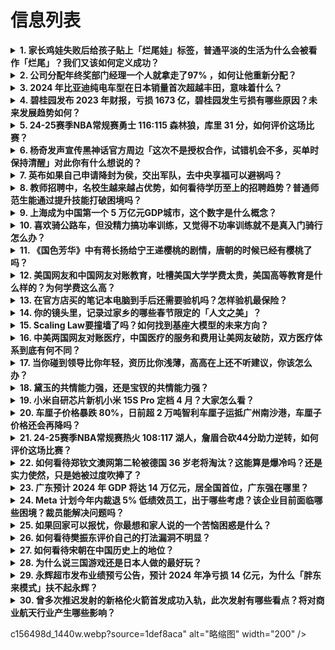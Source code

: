 # 信息列表

<details>
<summary><b>1. 家长鸡娃失败后给孩子贴上「烂尾娃」标签，普通平淡的生活为什么会被看作「烂尾」？我们又该如何定义成功？</b></summary>

- **地址**: [传送门](https://www.zhihu.com/question/9672223576)
- **热度**: 654 万热度
- **摘抄**: 教育行业的焦虑永无止境：曾经“原版娃”“牛娃”“竞赛娃”等标签为中产家长营造了欣...

<img src="https://picx.zhimg.com/80/v2-d794aa786b20ffaf2ce7923eaff3a3ca_1440w.png" alt="略缩图" width="200" />
</details>

<details>
<summary><b>2. 公司分配年终奖部门经理一个人就拿走了97% ，如何让他重新分配？</b></summary>

- **地址**: [传送门](https://www.zhihu.com/question/9605495025)
- **热度**: 526 万热度
- **摘抄**: 公司今天发年终奖 根据分配方案，公司将奖金发到部门，由部门经理负责具体的分配方式...

<img src="https://picx.zhimg.com/80/v2-73b02c47b934c9491b399b2cff31de25_1440w.png" alt="略缩图" width="200" />
</details>

<details>
<summary><b>3. 2024 年比亚迪纯电车型在日本销量首次超越丰田，意味着什么？</b></summary>

- **地址**: [传送门](https://www.zhihu.com/question/9653049262)
- **热度**: 287 万热度
- **摘抄**: 1 月 9 日，日本汽车进口协会公布了 2024 年国内纯电动汽车销量。中国比亚...

<img src="https://pic4.zhimg.com/v2-46a502f9d6fda2ed584651c7b3494ae7_1440w.jpg" alt="略缩图" width="200" />
</details>

<details>
<summary><b>4. 碧桂园发布 2023 年财报，亏损 1673 亿，碧桂园发生亏损有哪些原因？未来发展趋势如何？</b></summary>

- **地址**: [传送门](https://www.zhihu.com/question/9641393598)
- **热度**: 143 万热度
- **摘抄**: 1月14日，碧桂园发布2023年度财报。财报显示，2023年，碧桂园及其附属公司...

<img src="https://picx.zhimg.com/80/v2-d98fac06429c8aad4bde74e567b45dad_1440w.webp?source=1def8aca" alt="略缩图" width="200" />
</details>

<details>
<summary><b>5. 24-25赛季NBA常规赛勇士 116:115 森林狼，库里 31 分，如何评价这场比赛？</b></summary>

- **地址**: [传送门](https://www.zhihu.com/question/9724644368)
- **热度**: 130 万热度
- **摘抄**: 

<img src="https://pic1.zhimg.com/50/v2-1a56095be4cefa5a84d9c08095146b9c_b.jpg" alt="略缩图" width="200" />
</details>

<details>
<summary><b>6. 杨奇发声宣传黑神话官方周边「这次不是授权合作，试错机会不多，买单时保持清醒」对此你有什么想说的？</b></summary>

- **地址**: [传送门](https://www.zhihu.com/question/9642056948)
- **热度**: 99 万热度
- **摘抄**: 杨奇再谈黑神话周边：未来开发周期很漫长 _ 游民星空 GamerSky.com ...

<img src="https://picx.zhimg.com/80/v2-df08ff925d05bbe14cfbfbeed7ad7ff7_1440w.png" alt="略缩图" width="200" />
</details>

<details>
<summary><b>7. 英布如果自己申请降封为侯，交出军队，去中央享福可以避祸吗？</b></summary>

- **地址**: [传送门](https://www.zhihu.com/question/8940680980)
- **热度**: 86 万热度
- **摘抄**: 如果还不行，他死在韩信之前，能保子孙后代嘛？

<img src="https://pic4.zhimg.com/80/v2-57505ad2bfdc05c257fa776627c80799_720w.webp" alt="略缩图" width="200" />
</details>

<details>
<summary><b>8. 教师招聘中，名校生越来越占优势，如何看待学历至上的招聘趋势？普通师范生能通过提升技能打破困境吗？</b></summary>

- **地址**: [传送门](https://www.zhihu.com/question/9657334311)
- **热度**: 85 万热度
- **摘抄**: 近日，这面“选秀墙”因江苏省苏州中学公布的一份“0”师范生、多名清北生的录取名单...

<img src="https://pica.zhimg.com/80/v2-78887a888169f2e827dcc12aacc483a8_720w.png" alt="略缩图" width="200" />
</details>

<details>
<summary><b>9. 上海成为中国第一个 5 万亿元GDP城市，这个数字是什么概念？</b></summary>

- **地址**: [传送门](https://www.zhihu.com/question/9722834853)
- **热度**: 73 万热度
- **摘抄**: 1月15日，上海2025年政府工作报告指出，预计2024年全市生产总值增长5%左...

<img src="https://picx.zhimg.com/v2-c4ea2cf2874e37de62190e781529b3dd_qhd.jpg?source=57bbeac9" alt="略缩图" width="200" />
</details>

<details>
<summary><b>10. 喜欢骑公路车，但没精力搞功率训练，又觉得不功率训练就不是真入门骑行怎么办？</b></summary>

- **地址**: [传送门](https://www.zhihu.com/question/9502592520)
- **热度**: 71 万热度
- **摘抄**: 不功率骑行就不配骑公路车了吗，我这是被什么思想绑架了吗？如何端正骑行心态？

<img src="https://picx.zhimg.com/50/v2-12258da9212d8a1527a45650f926dd9f_b.jpg" alt="略缩图" width="200" />
</details>

<details>
<summary><b>11. 《国色芳华》中有蒋长扬给宁王递樱桃的剧情，唐朝的时候已经有樱桃了吗？</b></summary>

- **地址**: [传送门](https://www.zhihu.com/question/9646769698)
- **热度**: 66 万热度
- **摘抄**: [图片]

<img src="https://pic1.zhimg.com/80/v2-e3c994680b5616cd65f24e88b339b6ac_720w.webp?source=1def8aca" alt="略缩图" width="200" />
</details>

<details>
<summary><b>12. 美国网友和中国网友对账教育，吐槽美国大学学费太贵，美国高等教育是什么样的？为何学费这么高？</b></summary>

- **地址**: [传送门](https://www.zhihu.com/question/9672016022)
- **热度**: 64 万热度
- **摘抄**: 大批美国TikTok网友涌入中国互联网，中美网友开始对账教育、税收、医疗等话题：

<img src="https://picx.zhimg.com/80/v2-ddfeabd25858141ce7bf1f04f85d3381_1440w.png" alt="略缩图" width="200" />
</details>

<details>
<summary><b>13. 在官方店买的笔记本电脑到手后还需要验机吗？怎样验机最保险？</b></summary>

- **地址**: [传送门](https://www.zhihu.com/question/9146507371)
- **热度**: 63 万热度
- **摘抄**: 趁着国家补贴在官方店买了个笔记本，于是好奇还需不需要像图吧工具箱烤鸡这样的验机步...

<img src="https://pic1.zhimg.com/50/v2-b4e8df033f0bd652c4735f2573b2aa6e_b.jpg" alt="略缩图" width="200" />
</details>

<details>
<summary><b>14. 你的镜头里，记录过家乡的哪些春节限定的「人文之美」？</b></summary>

- **地址**: [传送门](https://www.zhihu.com/question/7653967010)
- **热度**: 59 万热度
- **摘抄**: 

<img src="https://pica.zhimg.com/50/v2-ba7d3e15e4d8a2686764c3a46eba9924_b.jpg" alt="略缩图" width="200" />
</details>

<details>
<summary><b>15. Scaling Law要撞墙了吗？如何找到基座大模型的未来方向？</b></summary>

- **地址**: [传送门](https://www.zhihu.com/question/8584644469)
- **热度**: 58 万热度
- **摘抄**: "如果把参数规模扩大x倍，模型能力就会得到y倍的提升" ——这条支撑着AI领域几...

<img src="https://pic1.zhimg.com/80/v2-664fb3d60aeb9e3855abce529d579fed_1440w.webp?source=1def8aca" alt="略缩图" width="200" />
</details>

<details>
<summary><b>16. 中美两国网友对账医疗，中国医疗的服务和费用让美网友破防，双方医疗体系到底有何不同？</b></summary>

- **地址**: [传送门](https://www.zhihu.com/question/9670437630)
- **热度**: 58 万热度
- **摘抄**: 因为TikTok（抖音海外版）在美国“大限将至”，很多美国用户急于寻找替代软件，...

<img src="https://picx.zhimg.com/80/v2-34f60aab49e88dd81be0838040e0e50c_1440w.webp?source=1def8aca" alt="略缩图" width="200" />
</details>

<details>
<summary><b>17. 当你碰到领导比你年轻，资历比你浅薄，高高在上还不听建议，你该怎么办？</b></summary>

- **地址**: [传送门](https://www.zhihu.com/question/7760200990)
- **热度**: 57 万热度
- **摘抄**: 

<img src="https://pica.zhimg.com/80/v2-2841449c9d94ae853240f895654080ba_1440w.webp?source=1def8aca" alt="略缩图" width="200" />
</details>

<details>
<summary><b>18. 黛玉的共情能力强，还是宝钗的共情能力强？</b></summary>

- **地址**: [传送门](https://www.zhihu.com/question/9545541767)
- **热度**: 54 万热度
- **摘抄**: 黛玉：心较比干多一窍 PK 宝钗：任是无情也动人。 昨天我发出了一个问题，“情绪...

<img src="https://picx.zhimg.com/80/v2-e476e6b2df125bbd7b3f9834337caf8f_1440w.webp?source=1def8aca" alt="略缩图" width="200" />
</details>

<details>
<summary><b>19. 小米自研芯片新机小米 15S Pro 定档 4 月？大家怎么看？</b></summary>

- **地址**: [传送门](https://www.zhihu.com/question/9672554854)
- **热度**: 52 万热度
- **摘抄**: 从目前一些大V的爆料来看，基本可以确定小米自研芯片新机会在4月份发布，大家怎么样...

<img src="https://pic3.zhimg.com/50/v2-d246b0deaf183d7e75bf2756d3fadfc6_b.jpg" alt="略缩图" width="200" />
</details>

<details>
<summary><b>20. 车厘子价格暴跌 80%，日前超 2 万吨智利车厘子运抵广州南沙港，车厘子价格还会再降吗？</b></summary>

- **地址**: [传送门](https://www.zhihu.com/question/9587133733)
- **热度**: 52 万热度
- **摘抄**: 跌跌跌！冬日顶流水果车厘子，价格正大幅下降。 据央视新闻13日消息，2万吨智利车...

<img src="https://picx.zhimg.com/50/v2-9d000c80e94a22713fcd6316e59e63b1_b.jpg" alt="略缩图" width="200" />
</details>

<details>
<summary><b>21. 24-25赛季NBA常规赛热火 108:117 湖人，詹眉合砍44分助力逆转，如何评价这场比赛？</b></summary>

- **地址**: [传送门](https://www.zhihu.com/question/9727133090)
- **热度**: 50 万热度
- **摘抄**: 

<img src="https://pic3.zhimg.com/50/v2-8fcaee75a216f0343a5fd8c0751230c0_b.jpg" alt="略缩图" width="200" />
</details>

<details>
<summary><b>22. 如何看待郑钦文澳网第二轮被德国 36 岁老将淘汰？这能算是爆冷吗？还是实力使然，只是她被过度吹捧了？</b></summary>

- **地址**: [传送门](https://www.zhihu.com/question/9650982541)
- **热度**: 50 万热度
- **摘抄**: 郑钦文15日在澳大利亚网球公开赛女单第二轮比赛中，以6:7（3）、3:6不敌德国...

<img src="https://pic1.zhimg.com/v2-a3e3ef8808916623efd5404add453538_1440w.jpg" alt="略缩图" width="200" />
</details>

<details>
<summary><b>23. 广东预计 2024 年 GDP 将达 14 万亿元，居全国首位，广东强在哪里？</b></summary>

- **地址**: [传送门](https://www.zhihu.com/question/9646117934)
- **热度**: 50 万热度
- **摘抄**: 1月15日，在广东省十四届人大三次会议上，广东省政府工作报告显示，2024年，预...

<img src="https://pic2.zhimg.com/50/v2-d4d1d615a3ca0b9466e179d0b718fe69_b.jpg" alt="略缩图" width="200" />
</details>

<details>
<summary><b>24. Meta 计划今年内裁退 5% 低绩效员工，出于哪些考虑？该企业目前面临哪些困境？裁员能解决问题吗？</b></summary>

- **地址**: [传送门](https://www.zhihu.com/question/9636176810)
- **热度**: 39 万热度
- **摘抄**: 内部备忘录显示，Meta公司正计划裁减约5%的低绩效员工，并打算在今年重新填补他...

<img src="https://pica.zhimg.com/50/v2-379992975893e346fbb65af144f462d6_b.jpg" alt="略缩图" width="200" />
</details>

<details>
<summary><b>25. 如果回家可以报忧，你最想和家人说的一个苦恼困惑是什么？</b></summary>

- **地址**: [传送门](https://www.zhihu.com/question/8963375734)
- **热度**: 36 万热度
- **摘抄**: 我们对家人总是报喜不报忧，如果给你个机会让你报忧，你最想说的一个烦恼会是什么？ ...

<img src="https://picx.zhimg.com/80/v2-44d84f0021f89f1116bfa778b6fc7590_1440w.webp?source=1def8aca" alt="略缩图" width="200" />
</details>

<details>
<summary><b>26. 如何看待樊振东评价自己的打法漏洞不明显？</b></summary>

- **地址**: [传送门](https://www.zhihu.com/question/9679018985)
- **热度**: 36 万热度
- **摘抄**: 近日，樊振东在出席活动时被问到自己的打法，樊振东笑称“漏洞不明显”。有时候在比赛...

<img src="https://pic2.zhimg.com/50/v2-7b5da04554d07f8c6a56382c687a0d05_b.jpg" alt="略缩图" width="200" />
</details>

<details>
<summary><b>27. 如何看待宋朝在中国历史上的地位？</b></summary>

- **地址**: [传送门](https://www.zhihu.com/question/8344101465)
- **热度**: 36 万热度
- **摘抄**: 有人说宋朝是屈辱的王朝，也有人说宋朝是经济、文化大发展的王朝，对此你怎么看？

<img src="https://pic1.zhimg.com/80/v2-3aea1bcd89396d8d4a30498e3cf82b35_1440w.webp?source=1def8aca" alt="略缩图" width="200" />
</details>

<details>
<summary><b>28. 为什么说三国游戏还是日本人做的最好玩？</b></summary>

- **地址**: [传送门](https://www.zhihu.com/question/9654634976)
- **热度**: 36 万热度
- **摘抄**: 其实全战已经做的很好了，但为什么一说到三国IP，包括三国志、真三在内，还是会觉得...

<img src="https://pic2.zhimg.com/50/v2-364758c7f6bdd65cdd9f21c5c6e0e56f_b.jpg" alt="略缩图" width="200" />
</details>

<details>
<summary><b>29. 永辉超市发布业绩预亏公告，预计 2024 年净亏损 14 亿元，为什么「胖东来模式」扶不起永辉？</b></summary>

- **地址**: [传送门](https://www.zhihu.com/question/9601602453)
- **热度**: 36 万热度
- **摘抄**: 永辉超市1月14日发布2024年年度业绩预亏公告，公司预计2024年净亏损14亿...

<img src="https://pica.zhimg.com/80/v2-4f66c90803a621a18734917d2c5c2cc4_720w.webp?source=1def8aca" alt="略缩图" width="200" />
</details>

<details>
<summary><b>30. 曾多次推迟发射的新格伦火箭首发成功入轨，此次发射有哪些看点？将对商业航天行业产生哪些影响？</b></summary>

- **地址**: [传送门](https://www.zhihu.com/question/9649194875)
- **热度**: 35 万热度
- **摘抄**: 当地时间1月16日凌晨，亚马逊创始人贝索斯旗下商业航空公司蓝色起源的大型轨道火箭...

<img src="https://picx.zhimg.com/80/v2-da8b724af78380cfb5c311702927b442_720w.webp?source=1def8aca" alt="略缩图" width="200" />
</details>

c156498d_1440w.webp?source=1def8aca" alt="略缩图" width="200" />
</details>


